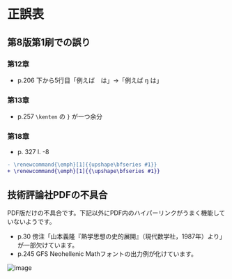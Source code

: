 # 正誤表

## 第8版第1刷での誤り

### 第12章

* p.206 下から5行目「例えば　は」→「例えば ŋ は」

### 第13章

* p.257 `\kenten` の `}` が一つ余分

### 第18章

* p. 327 l. -8
```diff
- \renewcommand{\emph}[1]{{upshape\bfseries #1}}
+ \renewcommand{\emph}[1]{{\upshape\bfseries #1}}
```
## 技術評論社PDFの不具合

PDF版だけの不具合です。下記以外にPDF内のハイパーリンクがうまく機能していないようです。

* p.30 傍注「山本義隆『熱学思想の史的展開』（現代数学社，1987年）より」が一部欠けています。
* p.245 GFS Neohellenic Mathフォントの出力例が化けています。

![image](https://user-images.githubusercontent.com/3616498/101141239-5c170800-3657-11eb-9c05-8d1a46dfe4d6.png)

